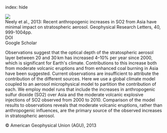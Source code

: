 index: hide

<div class="Citation">
    <div class="Citation-thumb CitationThumb-linked"  data-href="https://doi.org/10.1002/grl.50263">
      <img src="https://static.claimspace.cloud/climate-study-static/refs/thumbs/8/Neely_et_al_2013-thumb.png" />
    </div>

  <div class="Citation-body">
    <div class="Citation-text">Neely et al., 2013: Recent anthropogenic increases in SO2 from Asia have minimal impact on stratospheric aerosol. <span class="Article-journal">Geophysical Research Letters, </span><span class="Article-volume">40, </span>999-1004pp.</div>
    <div class="Citation-links">
      <div class="CitationLink" data-href="https://doi.org/10.1002/grl.50263">
        <div class="CitationLink-icon CitationLink-Doi"></div>
        <div class="CitationLink-text">DOI</div>
      </div>
      <div class="CitationLink" data-href="https://scholar.google.com/scholar?q=10.1002/grl.50263">
        <div class="CitationLink-icon CitationLink-Scholar"></div>
        <div class="CitationLink-text">Google Scholar</div>
      </div>
    </div>
  </div>
</div>

Observations suggest that the optical depth of the stratospheric aerosol layer between 20 and 30 km has increased 4–10% per year since 2000, which is significant for Earth's climate. Contributions to this increase both from moderate volcanic eruptions and from enhanced coal burning in Asia have been suggested. Current observations are insufficient to attribute the contribution of the different sources. Here we use a global climate model coupled to an aerosol microphysical model to partition the contribution of each. We employ model runs that include the increases in anthropogenic sulfur dioxide (SO2) over Asia and the moderate volcanic explosive injections of SO2 observed from 2000 to 2010. Comparison of the model results to observations reveals that moderate volcanic eruptions, rather than anthropogenic influences, are the primary source of the observed increases in stratospheric aerosol.

<div class="Citation-copy">
&copy; American Geophysical Union (AGU), 2013
</div>